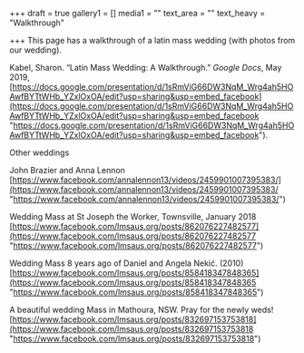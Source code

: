 +++
draft = true
gallery1 = []
media1 = ""
text_area = ""
text_heavy = "Walkthrough"

+++
This page has a walkthrough of a latin mass wedding (with photos from our wedding).

Kabel, Sharon. “Latin Mass Wedding: A Walkthrough.” _Google Docs_, May 2019, [https://docs.google.com/presentation/d/1sRmViG66DW3NqM_Wrg4ah5HOAwfBYTtWHb_YZxlOxOA/edit?usp=sharing&usp=embed_facebook](https://docs.google.com/presentation/d/1sRmViG66DW3NqM_Wrg4ah5HOAwfBYTtWHb_YZxlOxOA/edit?usp=sharing&usp=embed_facebook "https://docs.google.com/presentation/d/1sRmViG66DW3NqM_Wrg4ah5HOAwfBYTtWHb_YZxlOxOA/edit?usp=sharing&usp=embed_facebook").

Other weddings

John Brazier and Anna Lennon  
[https://www.facebook.com/annalennon13/videos/2459901007395383/](https://www.facebook.com/annalennon13/videos/2459901007395383/ "https://www.facebook.com/annalennon13/videos/2459901007395383/")

Wedding Mass at St Joseph the Worker, Townsville, January 2018  
[https://www.facebook.com/lmsaus.org/posts/862076227482577](https://www.facebook.com/lmsaus.org/posts/862076227482577 "https://www.facebook.com/lmsaus.org/posts/862076227482577")

Wedding Mass 8 years ago of Daniel and Angela Nekić. (2010)  
[https://www.facebook.com/lmsaus.org/posts/858418347848365](https://www.facebook.com/lmsaus.org/posts/858418347848365 "https://www.facebook.com/lmsaus.org/posts/858418347848365")

A beautiful wedding Mass in Mathoura, NSW. Pray for the newly weds!  
[https://www.facebook.com/lmsaus.org/posts/832697153753818](https://www.facebook.com/lmsaus.org/posts/832697153753818 "https://www.facebook.com/lmsaus.org/posts/832697153753818")